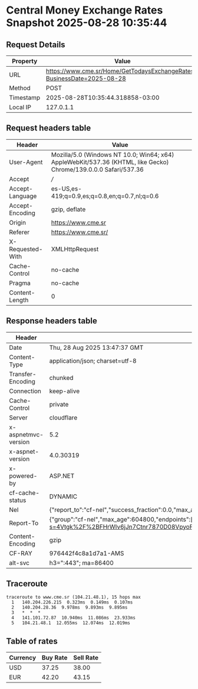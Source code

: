 # Central Money Exchange Rates Snapshot 2025-08-28 10:35:44
## Request Details

| Property | Value |
|----------|-------|
| URL | https://www.cme.sr/Home/GetTodaysExchangeRates/?BusinessDate=2025-08-28 |
| Method | POST |
| Timestamp | 2025-08-28T10:35:44.318858-03:00 |
| Local IP | 127.0.1.1 |
    
## Request headers table

| Header | Value |
|--------|-------|
| User-Agent | Mozilla/5.0 (Windows NT 10.0; Win64; x64) AppleWebKit/537.36 (KHTML, like Gecko) Chrome/139.0.0.0 Safari/537.36 |
| Accept | */* |
| Accept-Language | es-US,es-419;q=0.9,es;q=0.8,en;q=0.7,nl;q=0.6 |
| Accept-Encoding | gzip, deflate |
| Origin | https://www.cme.sr |
| Referer | https://www.cme.sr/ |
| X-Requested-With | XMLHttpRequest |
| Cache-Control | no-cache |
| Pragma | no-cache |
| Content-Length | 0 |

    
## Response headers table
| Header | Value |
|--------|-------|
| Date | Thu, 28 Aug 2025 13:47:37 GMT |
| Content-Type | application/json; charset=utf-8 |
| Transfer-Encoding | chunked |
| Connection | keep-alive |
| Cache-Control | private |
| Server | cloudflare |
| x-aspnetmvc-version | 5.2 |
| x-aspnet-version | 4.0.30319 |
| x-powered-by | ASP.NET |
| cf-cache-status | DYNAMIC |
| Nel | {"report_to":"cf-nel","success_fraction":0.0,"max_age":604800} |
| Report-To | {"group":"cf-nel","max_age":604800,"endpoints":[{"url":"https://a.nel.cloudflare.com/report/v4?s=4Vtgk%2F%2BFHrWIv6jJn7Ctnr7870D08VpyoF39IoTz%2F9OGW%2BveSJgCE8jQ0ET6KRKb8zd9Fw2hk%2FaYVLQXd3fcaq8DFyQuCE7GF7Y%3D"}]} |
| Content-Encoding | gzip |
| CF-RAY | 976442f4c8a1d7a1-AMS |
| alt-svc | h3=":443"; ma=86400 |

## Traceroute 

```
traceroute to www.cme.sr (104.21.48.1), 15 hops max
  1   140.204.226.215  0.323ms  0.149ms  0.107ms 
  2   140.204.28.36  9.978ms  9.893ms  9.895ms 
  3   *  *  * 
  4   141.101.72.87  10.940ms  11.086ms  23.933ms 
  5   104.21.48.1  12.055ms  12.074ms  12.019ms 

```


## Table of rates

| Currency | Buy Rate | Sell Rate |
|----------|----------|-----------|
| USD | 37.25 | 38.00 |
| EUR | 42.20 | 43.15 |
